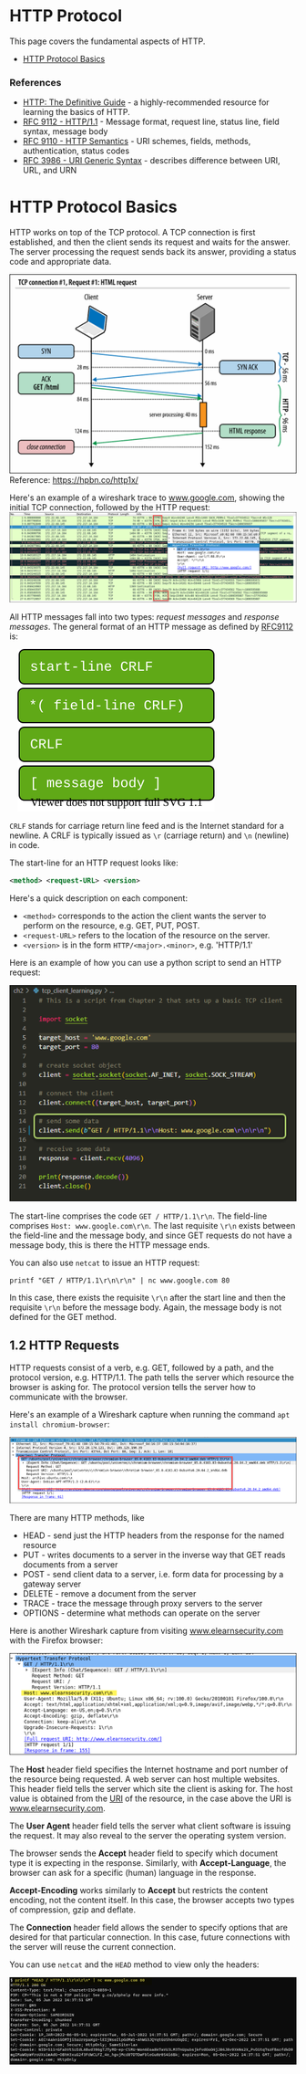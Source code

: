 # HTTP Protocol
This page covers the fundamental aspects of HTTP.
  - [HTTP Protocol Basics](#http-protocol-basics)

### References
- [HTTP: The Definitive Guide](https://www.amazon.com/dp/B0043D2EKO/?coliid=I39XHW1A67262P&colid=3QCUW0AS9534O&psc=0&ref_=lv_ov_lig_dp_it) - a highly-recommended resource for learning the basics of HTTP. 
- [RFC 9112 - HTTP/1.1](https://www.rfc-editor.org/rfc/rfc9112.html) - Message format, request line, status line, field syntax, message body
- [RFC 9110 - HTTP Semantics](https://www.rfc-editor.org/rfc/rfc9110.html) - URI schemes, fields, methods, authentication, status codes
- [RFC 3986 - URI Generic Syntax](https://www.rfc-editor.org/rfc/rfc3986.html) - describes difference between URI, URL, and URN

# HTTP Protocol Basics
HTTP works on top of the TCP protocol. A TCP connection is first established, and then the client sends its request and waits for the answer. The server processing the request sends back its answer, providing a status code and appropriate data. 

![](img/1.1-1.png)  
Reference: https://hpbn.co/http1x/

Here's an example of a wireshark trace to www.google.com, showing the initial TCP connection, followed by the HTTP request:  
![](img/1.1-2.png)

All HTTP messages fall into two types: *request messages* and *response messages*. The general format of an HTTP message as defined by [RFC9112](https://www.rfc-editor.org/rfc/rfc9112.html) is:

&emsp;![](img/1.1-4.drawio.svg)

`CRLF` stands for carriage return line feed and is the Internet standard for a newline. A CRLF is typically issued as `\r` (carriage return) and `\n` (newline) in code. 

The start-line for an HTTP request looks like:
```xml
<method> <request-URL> <version>
```
Here's a quick description on each component:
- `<method>` corresponds to the action the client wants the server to perform on the resource, e.g. GET, PUT, POST. 
- `<request-URL>` refers to the location of the resource on the server. 
- `<version>` is in the form `HTTP/<major>.<minor>`, e.g. 'HTTP/1.1'

Here is an example of how you can use a python script to send an HTTP request:

![](img/1.1-3.png)

The start-line comprises the code `GET / HTTP/1.1\r\n`. The field-line comprises `Host: www.google.com\r\n`.  The last requisite `\r\n` exists between the field-line and the message body, and since GET requests do not have a message body, this is there the HTTP message ends.

You can also use `netcat` to issue an HTTP request:

```
printf "GET / HTTP/1.1\r\n\r\n" | nc www.google.com 80
```
In this case, there exists the requisite `\r\n` after the start line and then the requisite `\r\n` before the message body.  Again, the message body is not defined for the GET method.

## 1.2 HTTP Requests
HTTP requests consist of a verb, e.g. GET, followed by a path, and the protocol version, e.g. HTTP/1.1.  The path tells the server which resource the browser is asking for. The protocol version tells the server how to communicate with the browser.

Here's an example of a Wireshark capture when running the command `apt install chromium-browser`:

![](img/1.2-1.png)

There are many HTTP methods, like
- HEAD - send just the HTTP headers from the response for the named resource
- PUT - writes documents to a server in the inverse way that GET reads documents from a server
- POST - send client data to a server, i.e. form data for processing by a gateway server
- DELETE - remove a document from the server
- TRACE - trace the message through proxy servers to the server
- OPTIONS - determine what methods can operate on the server

Here is another Wireshark capture from visiting www.elearnsecurity.com with the Firefox browser:

![](img/1.2-2.png)

The **Host** header field specifies the Internet hostname and port number of the resource being requested. A web server can host multiple websites.  This header field tells the server which site the client is asking for. The host value is obtained from the [URI](https://www.w3.org/TR/uri-clarification/) of the resource, in the case above the URI is www.elearnsecurity.com.

The **User Agent** header field tells the server what client software is issuing the request. It may also reveal to the server the operating system version.

The browser sends the **Accept** header field to specify which document type it is expecting in the response. Similarly, with **Accept-Language**, the browser can ask for a specific (human) language in the response.

**Accept-Encoding** works similarly to **Accept** but restricts the content encoding, not the content itself.  In this case, the browser accepts two types of compression, gzip and deflate.

The **Connection** header field allows the sender to specify options that are desired for that particular connection. In this case, future connections with the server will reuse the current connection.  

You can use `netcat` and the `HEAD` method to view only the headers:

![](img/1.2-3.png)
